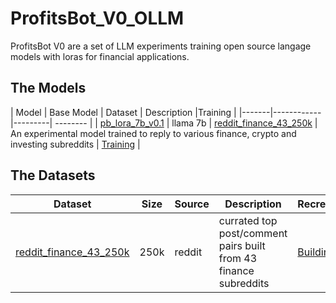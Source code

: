 # ProfitsBot_V0_OLLM

ProfitsBot V0 are a set of LLM experiments training open source langage models with loras for financial applications.

## The Models

| Model | Base Model | Dataset | Description |Training |
|-------|------------|---------| -------- |
| [pb_lora_7b_v0.1](https://huggingface.co/winddude/pb_lora_7b_v0.1) | llama 7b | [reddit_finance_43_250k](https://huggingface.co/datasets/winddude/reddit_finance_43_250k) | An experimental model trained to reply to various finance, crypto and investing subreddits | [Training](https://github.com/getorca/ProfitsBot_V0_OLLM/blob/main/training/README.md) |

## The Datasets

| Dataset | Size | Source | Description | Recreation |
|---------|------|--------|-------------|------------|
| [reddit_finance_43_250k](https://huggingface.co/datasets/winddude/reddit_finance_43_250k) | 250k | reddit | currated top post/comment pairs built from 43 finance subreddits | [Building](https://github.com/getorca/ProfitsBot_V0_OLLM/blob/main/ds_builder/README.md) |
